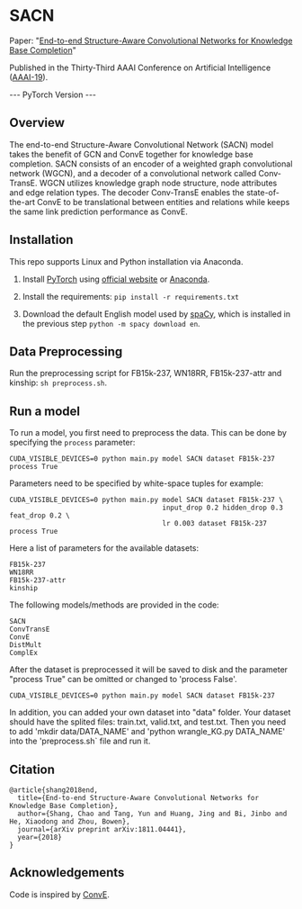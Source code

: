 # SACN

Paper: "[End-to-end Structure-Aware Convolutional Networks for Knowledge Base Completion](https://arxiv.org/pdf/1811.04441.pdf)" 

Published in the Thirty-Third AAAI Conference on Artificial Intelligence ([AAAI-19](https://aaai.org/Conferences/AAAI-19/)). 

--- PyTorch Version ---

## Overview
The end-to-end Structure-Aware Convolutional Network (SACN) model takes the benefit of GCN and ConvE together for knowledge base completion. SACN consists of an encoder of a weighted graph convolutional network (WGCN), and a decoder of a convolutional network called Conv-TransE. WGCN utilizes knowledge graph node structure, node attributes and
edge relation types. The decoder Conv-TransE enables the state-of-the-art ConvE to be translational between entities and relations while keeps the same link prediction performance as ConvE. 

## Installation

This repo supports Linux and Python installation via Anaconda. 

1. Install [PyTorch](https://github.com/pytorch/pytorch) using [official website](https://pytorch.org/) or [Anaconda](https://www.continuum.io/downloads).

2. Install the requirements: `pip install -r requirements.txt`

3. Download the default English model used by [spaCy](https://github.com/explosion/spaCy), which is installed in the previous step `python -m spacy download en`.

## Data Preprocessing

Run the preprocessing script for FB15k-237, WN18RR, FB15k-237-attr and kinship: `sh preprocess.sh`.

## Run a model

To run a model, you first need to preprocess the data. This can be done by specifying the `process` parameter:
```
CUDA_VISIBLE_DEVICES=0 python main.py model SACN dataset FB15k-237 process True
```

Parameters need to be specified by white-space tuples for example:
```
CUDA_VISIBLE_DEVICES=0 python main.py model SACN dataset FB15k-237 \
                                      input_drop 0.2 hidden_drop 0.3 feat_drop 0.2 \
                                      lr 0.003 dataset FB15k-237 process True
```

Here a list of parameters for the available datasets:
```
FB15k-237
WN18RR
FB15k-237-attr
kinship
```

The following models/methods are provided in the code:
```
SACN
ConvTransE
ConvE
DistMult
ComplEx
```

After the dataset is preprocessed it will be saved to disk and the parameter "process True" can be omitted or changed to 'process False'.
```
CUDA_VISIBLE_DEVICES=0 python main.py model SACN dataset FB15k-237
```

In addition, you can added your own dataset into "data" folder. Your dataset should have the splited files: train.txt, valid.txt, and test.txt. Then you need to add 'mkdir data/DATA_NAME' and 'python wrangle_KG.py DATA_NAME' into the 'preprocess.sh` file and run it.

## Citation

```
@article{shang2018end,
  title={End-to-end Structure-Aware Convolutional Networks for Knowledge Base Completion},
  author={Shang, Chao and Tang, Yun and Huang, Jing and Bi, Jinbo and He, Xiaodong and Zhou, Bowen},
  journal={arXiv preprint arXiv:1811.04441},
  year={2018}
}
```

## Acknowledgements

Code is inspired by [ConvE](https://github.com/TimDettmers/ConvE). 

